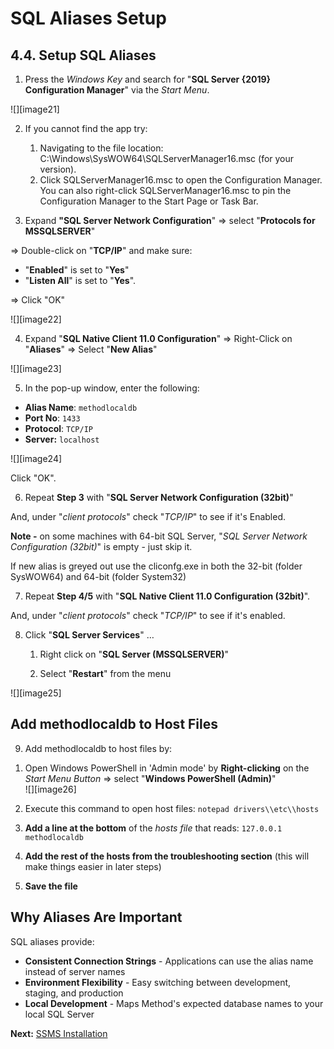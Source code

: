 # SQL Aliases Setup

## 4.4. Setup SQL Aliases

1) Press the *Windows Key* and search for "**SQL Server {2019} Configuration Manager**" via the *Start Menu*.

![][image21]

2) If you cannot find the app try:  
   1) Navigating to the file location: C:\\Windows\\SysWOW64\\SQLServerManager16.msc (for your version).   
   2) Click SQLServerManager16.msc to open the Configuration Manager. You can also right-click SQLServerManager16.msc to pin the Configuration Manager to the Start Page or Task Bar.  

3) Expand **"SQL Server Network Configuration**" ⇒ select "**Protocols for MSSQLSERVER**"

⇒ Double-click on "**TCP/IP**" and make sure:

* "**Enabled**" is set to "**Yes**"   
* "**Listen All**" is set to "**Yes**".

⇒ Click "OK"

![][image22]

4) Expand "**SQL Native Client 11.0 Configuration**" ⇒ Right-Click on "**Aliases**" ⇒ Select "**New Alias**"

![][image23]

5) In the pop-up window, enter the following:

* **Alias Name**: `methodlocaldb`  
* **Port No**: `1433`  
* **Protocol**: `TCP/IP`  
* **Server:** `localhost`

![][image24]

Click "OK".

6) Repeat **Step 3** with "**SQL Server Network Configuration (32bit)**"  

And, under "*client protocols*" check "*TCP/IP*" to see if it's Enabled.

**Note -** on some machines with 64-bit SQL Server, "*SQL Server Network Configuration (32bit)*" is empty - just skip it.

If new alias is greyed out use the cliconfg.exe in both the 32-bit (folder SysWOW64) and 64-bit (folder System32)

7) Repeat **Step 4/5** with "**SQL Native Client 11.0 Configuration (32bit)**".  

And, under "*client protocols*" check "*TCP/IP*" to see if it's enabled.

8) Click "**SQL Server Services**" …

   1) Right click on "**SQL Server (MSSQLSERVER)**"

   2) Select "**Restart**" from the menu

![][image25]

## Add methodlocaldb to Host Files

9) Add methodlocaldb to host files by:

1. Open Windows PowerShell in 'Admin mode' by **Right-clicking** on the *Start Menu Button* ⇒ select "**Windows PowerShell (Admin)**"  
   ![][image26]

2. Execute this command to open host files: `notepad drivers\\etc\\hosts`

3. **Add a line at the bottom** of the *hosts file* that reads: `127.0.0.1 methodlocaldb`

4. **Add the rest of the hosts from the troubleshooting section** (this will make things easier in later steps)

5. **Save the file**

## Why Aliases Are Important

SQL aliases provide:

- **Consistent Connection Strings** - Applications can use the alias name instead of server names
- **Environment Flexibility** - Easy switching between development, staging, and production
- **Local Development** - Maps Method's expected database names to your local SQL Server

**Next:** [SSMS Installation](./ssms.md)
